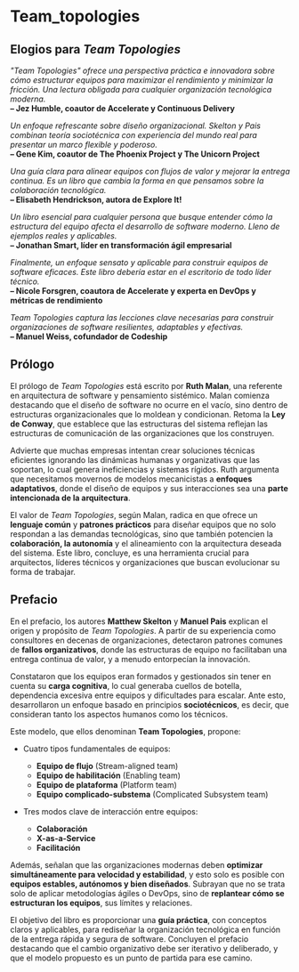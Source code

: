 # Team_topologies

## Elogios para *Team Topologies*

*"Team Topologies" ofrece una perspectiva práctica e innovadora sobre cómo estructurar equipos para maximizar el rendimiento y minimizar la fricción. Una lectura obligada para cualquier organización tecnológica moderna.*  
**– Jez Humble, coautor de Accelerate y Continuous Delivery**

*Un enfoque refrescante sobre diseño organizacional. Skelton y Pais combinan teoría sociotécnica con experiencia del mundo real para presentar un marco flexible y poderoso.*  
**– Gene Kim, coautor de The Phoenix Project y The Unicorn Project**

*Una guía clara para alinear equipos con flujos de valor y mejorar la entrega continua. Es un libro que cambia la forma en que pensamos sobre la colaboración tecnológica.*  
**– Elisabeth Hendrickson, autora de Explore It!**

*Un libro esencial para cualquier persona que busque entender cómo la estructura del equipo afecta el desarrollo de software moderno. Lleno de ejemplos reales y aplicables.*  
**– Jonathan Smart, líder en transformación ágil empresarial**

*Finalmente, un enfoque sensato y aplicable para construir equipos de software eficaces. Este libro debería estar en el escritorio de todo líder técnico.*  
**– Nicole Forsgren, coautora de Accelerate y experta en DevOps y métricas de rendimiento**

*Team Topologies captura las lecciones clave necesarias para construir organizaciones de software resilientes, adaptables y efectivas.*  
**– Manuel Weiss, cofundador de Codeship**

## Prólogo

El prólogo de *Team Topologies* está escrito por **Ruth Malan**, una referente en arquitectura de software y pensamiento sistémico. Malan comienza destacando que el diseño de software no ocurre en el vacío, sino dentro de estructuras organizacionales que lo moldean y condicionan. Retoma la **Ley de Conway**, que establece que las estructuras del sistema reflejan las estructuras de comunicación de las organizaciones que los construyen.

Advierte que muchas empresas intentan crear soluciones técnicas eficientes ignorando las dinámicas humanas y organizativas que las soportan, lo cual genera ineficiencias y sistemas rígidos. Ruth argumenta que necesitamos movernos de modelos mecanicistas a **enfoques adaptativos**, donde el diseño de equipos y sus interacciones sea una **parte intencionada de la arquitectura**.

El valor de *Team Topologies*, según Malan, radica en que ofrece un **lenguaje común** y **patrones prácticos** para diseñar equipos que no solo respondan a las demandas tecnológicas, sino que también potencien la **colaboración, la autonomía** y el alineamiento con la arquitectura deseada del sistema. Este libro, concluye, es una herramienta crucial para arquitectos, líderes técnicos y organizaciones que buscan evolucionar su forma de trabajar.

## Prefacio

En el prefacio, los autores **Matthew Skelton** y **Manuel Pais** explican el origen y propósito de *Team Topologies*. A partir de su experiencia como consultores en decenas de organizaciones, detectaron patrones comunes de **fallos organizativos**, donde las estructuras de equipo no facilitaban una entrega continua de valor, y a menudo entorpecían la innovación.

Constataron que los equipos eran formados y gestionados sin tener en cuenta su **carga cognitiva**, lo cual generaba cuellos de botella, dependencia excesiva entre equipos y dificultades para escalar. Ante esto, desarrollaron un enfoque basado en principios **sociotécnicos**, es decir, que consideran tanto los aspectos humanos como los técnicos.

Este modelo, que ellos denominan **Team Topologies**, propone:

* Cuatro tipos fundamentales de equipos:  
  - **Equipo de flujo** (Stream-aligned team)  
  - **Equipo de habilitación** (Enabling team)  
  - **Equipo de plataforma** (Platform team)  
  - **Equipo complicado-substema** (Complicated Subsystem team)

* Tres modos clave de interacción entre equipos:  
  - **Colaboración**  
  - **X-as-a-Service**  
  - **Facilitación**

Además, señalan que las organizaciones modernas deben **optimizar simultáneamente para velocidad y estabilidad**, y esto solo es posible con **equipos estables, autónomos y bien diseñados**. Subrayan que no se trata solo de aplicar metodologías ágiles o DevOps, sino de **replantear cómo se estructuran los equipos**, sus límites y relaciones.

El objetivo del libro es proporcionar una **guía práctica**, con conceptos claros y aplicables, para rediseñar la organización tecnológica en función de la entrega rápida y segura de software. Concluyen el prefacio destacando que el cambio organizativo debe ser iterativo y deliberado, y que el modelo propuesto es un punto de partida para ese camino.

